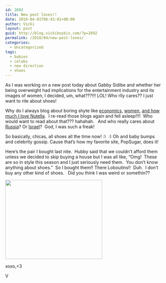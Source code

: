 ```yaml
---
id: 2692
title: New post loves!!
date: 2010-04-01T06:43:01+00:00
author: Vicki
layout: post
guid: http://blog.vickiboykis.com/?p=2692
permalink: /2010/04/new-post-loves/
categories:
  - Uncategorized
tags:
  - babies
  - celebs
  - new direction
  - shoes
---
```

As I was working on a new post today about Gabby Sidibe and whether her being overweight had implications for the entertainment industry and its images of women, I decided, um, what???!!! LOL! Who rlly cares?? I just want to rite about shoes!

Why do I always blog about boring shyte like [economics](http://blog.vickiboykis.com/2010/01/27/my-b-s-in-economics-is-no-match-for-fist-pumping/), [women](http://blog.vickiboykis.com/2009/07/12/bride-kidnapping-in-kyrgyzstan/), [and how much I love Nutella](http://blog.vickiboykis.com/2010/02/19/nutellaaaaaaa/).  I re-read those blogs again and fell asleep!!!!  Who would want to read about that??? hahahah.   And who really cares about [Russia](http://blog.vickiboykis.com/2010/03/21/what-do-rich-russians-and-egg-incubation-have-to-do-with-my-weekend-everything/)? Or [Israel](http://blog.vickiboykis.com/2010/01/28/this-tu-bshvat-im-buying-a-donkey-and-a-plane-ticket-to-haifa/)?  God, I was such a freak!

So basically, chicas, all shoes all the time now!  <img src="http://blog.vickiboykis.com/wp-includes/images/smilies/simple-smile.png" alt=":)" class="wp-smiley" style="height: 1em; max-height: 1em;" /> <img src="http://blog.vickiboykis.com/wp-includes/images/smilies/simple-smile.png" alt=":)" class="wp-smiley" style="height: 1em; max-height: 1em;" />Oh and baby bumps and celebrity gossip. Cause that&#8217;s how my favorite site, PopSugar, does it!

Here&#8217;s the pair I bought last nite.  Hubby said that we couldn&#8217;t afford them unless we decided to skip buying a house but I was all like, &#8220;Omg!  These are so in style this season and I just seriously need them.  You don&#8217;t know anything about shoes.&#8221;  So I bought them!! There Loboutins!!  Duh.  I don&#8217;t buy any other kind of shoes.   Did you think I was weird or somethin??

[<img class="aligncenter size-full wp-image-2694" title="Picture 1" src="http://blog.vickiboykis.com/wp-content/uploads/2010/04/Picture-1.png" alt="" width="309" height="252" />](http://blog.vickiboykis.com/wp-content/uploads/2010/04/Picture-1.png)

xoxo,<3

V